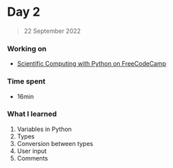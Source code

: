 # Day 2
> 22 September 2022
### Working on
- [Scientific Computing with Python on FreeCodeCamp](https://www.freecodecamp.org/learn/scientific-computing-with-python)

### Time spent
- 16min

### What I learned
1. Variables in Python
2. Types
3. Conversion between types
4. User input
5. Comments
